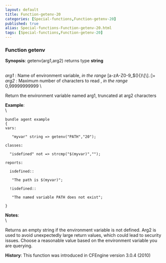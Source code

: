 ```yaml
---
layout: default
title: Function-getenv-20
categories: [Special-functions,Function-getenv-20]
published: true
alias: Special-functions-Function-getenv-20.html
tags: [Special-functions,Function-getenv-20]
---
```


### Function getenv

**Synopsis**: getenv(arg1,arg2) returns type **string**

\
 *arg1* : Name of environment variable, *in the range*
[a-zA-Z0-9\_\$(){}\\[\\].:]+ \
 *arg2* : Maximum number of characters to read , *in the range*
0,99999999999 \

Return the environment variable named arg1, truncated at arg2 characters

**Example**:\
 \

~~~~ {.verbatim}
bundle agent example
{
vars:

   "myvar" string => getenv("PATH","20");

classes:

  "isdefined" not => strcmp("$(myvar)","");

reports:

  isdefined::

   "The path is $(myvar)";

  !isdefined::

   "The named variable PATH does not exist";

}
~~~~

**Notes**:\
 \

Returns an empty string if the environment variable is not defined. Arg2
is used to avoid unexpectedly large return values, which could lead to
security issues. Choose a reasonable value based on the environment
variable you are querying.

**History**: This function was introduced in CFEngine version 3.0.4
(2010)
